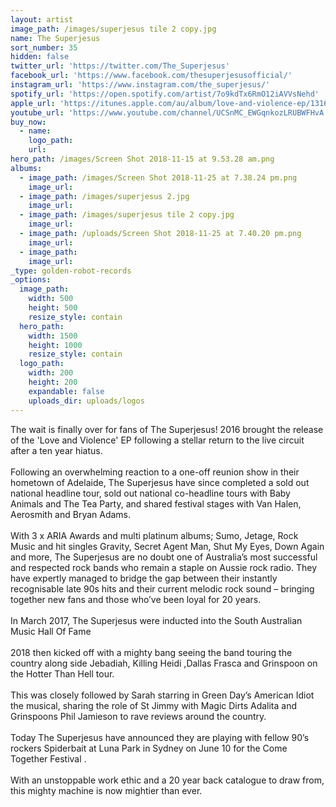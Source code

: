 ```yaml
---
layout: artist
image_path: /images/superjesus tile 2 copy.jpg
name: The Superjesus
sort_number: 35
hidden: false
twitter_url: 'https://twitter.com/The_Superjesus'
facebook_url: 'https://www.facebook.com/thesuperjesusofficial/'
instagram_url: 'https://www.instagram.com/the_superjesus/'
spotify_url: 'https://open.spotify.com/artist/7o9kdTx6RmO12iAVVsNehd'
apple_url: 'https://itunes.apple.com/au/album/love-and-violence-ep/1316022655'
youtube_url: 'https://www.youtube.com/channel/UCSnMC_EWGqnkozLRUBWFHvA'
buy_now:
  - name:
    logo_path:
    url:
hero_path: /images/Screen Shot 2018-11-15 at 9.53.28 am.png
albums:
  - image_path: /images/Screen Shot 2018-11-25 at 7.38.24 pm.png
    image_url:
  - image_path: /images/superjesus 2.jpg
    image_url:
  - image_path: /images/superjesus tile 2 copy.jpg
    image_url:
  - image_path: /uploads/Screen Shot 2018-11-25 at 7.40.20 pm.png
    image_url:
  - image_path:
    image_url:
_type: golden-robot-records
_options:
  image_path:
    width: 500
    height: 500
    resize_style: contain
  hero_path:
    width: 1500
    height: 1000
    resize_style: contain
  logo_path:
    width: 200
    height: 200
    expandable: false
    uploads_dir: uploads/logos
---
```


The wait is finally over for fans of The Superjesus\! 2016 brought the release of the 'Love and Violence' EP following a stellar return to the live circuit after a ten year hiatus.<br><br>Following an overwhelming reaction to a one-off reunion show in their hometown of Adelaide, The Superjesus have since completed a sold out national headline tour, sold out national co-headline tours with Baby Animals and The Tea Party, and shared festival stages with Van Halen, Aerosmith and Bryan Adams.<br><br>With 3 x ARIA Awards and multi platinum albums; Sumo, Jetage, Rock Music and hit singles Gravity, Secret Agent Man, Shut My Eyes, Down Again and more, The Superjesus are no doubt one of Australia’s most successful and respected rock bands who remain a staple on Aussie rock radio. They have expertly managed to bridge the gap between their instantly recognisable late 90s hits and their current melodic rock sound – bringing together new fans and those who’ve been loyal for 20 years.<br><br>In March 2017, The Superjesus were inducted into the South Australian Music Hall Of Fame<br><br>2018 then kicked off with a mighty bang seeing the band touring the country along side Jebadiah, Killing Heidi ,Dallas Frasca and Grinspoon on the Hotter Than Hell tour.&nbsp;<br><br>This was closely followed by Sarah starring in Green Day’s American Idiot the musical, sharing the role of St Jimmy with Magic Dirts Adalita and Grinspoons Phil Jamieson to rave reviews around the country.&nbsp;<br><br>Today The Superjesus have announced they are playing with fellow 90’s rockers Spiderbait at Luna Park in Sydney on June 10 for the Come Together Festival .<br><br>With an unstoppable work ethic and a 20 year back catalogue to draw from, this mighty machine is now mightier than ever.